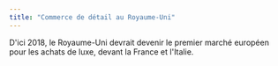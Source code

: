 ```yaml
---
title: "Commerce de détail au Royaume-Uni"
---
```


D'ici 2018, le Royaume-Uni devrait devenir le premier marché européen pour les achats de luxe, devant la France et l'Italie. 
